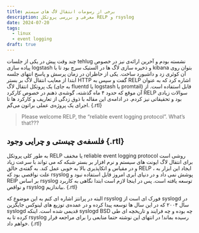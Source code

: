 ```yaml
---
title: برخی از رسومات انتقال لاگ های سیستم
description: معرفی و بررسی پروتکل RELP و rsyslog
date: 2024-07-20
tags:
  - linux
  - event logging
draft: true
---
```

چند وقت پیش در یکی از جلسات tehlug نشسته بودم و آخرین ارائه‌ی نیز در خصوص پیاده سازی logstash و ذخیره سازی لاگ ها در الستیک سرچ بود تا با kibana بتوان روی آن کوئری زد و داشبورد ساخت. یکی از حاظران در زمان پرسش و پاسخ انتهای جلسه ابتدا از معایب انتقال لاگ بر بستر HTTP گفت و سپس به RELP اشاره کرد که به عنوان یک پروتکل انتقال لاگ (به جای fluentd یا logstash یا promtail) قابل استفاده است. از آن موقع که حدود ۴ ماه گذشته، گوشه‌ی ذهنم در خصوص کارکرد RELP سوالات زیادی بود و تحقیقاتی نیز کردم. در ادامه‌ی این مقاله با ذوق زدگی از تعاریف و کارکرد ها تا اجرای یک پروژه‌ی عملی براتون می‌گم. {.rtl}

> Please welcome RELP, the “reliable event logging protocol”. What’s that???

## فلسفه‌ی چیستی و چرایی وجود {.rtl}

به طور کلی پروتکل RELP یا مخفف reliable event logging protocol روشی است برای انتقال لاگ ایونت های سیستم و نرم افزار بر بستر شبکه که می تواند با سرعت زیاد و در مقیاس و اتکاپذیری بالا به خوبی عمل کند. به گفته‌ی خالق RELP ، ایجاد این ابزار به علت نواقصی بود که rsyslog پوشش نمی داد و در دنیای ابری امروز قابل استفاده نبود و RElP بر اساس rsyslog توسعه یافته است. پس در اینجا لازم است ابتدا نگاهی به کاربرد و نواقص rsyslog بیاندازیم. {.rtl}

البته در پرانتز اشاره ای کنم به این موضوع که rsyslog فورک ای است از syslogd در سال ۲۰۰۴ که در این سال ها توسعه پیدا کرده و در عمده‌ی توزیع های لینوکس جایگزین syslogd قدیمی شده است. اینکه syslogd BSD چه بوده و چه فرایند و تاریخچه ای طی کرده تا به rsyslog رسیده بماند! در انتهای این نوشته حتما منابعی را برای مراجعه قرار خواهم داد. {.rtl}

